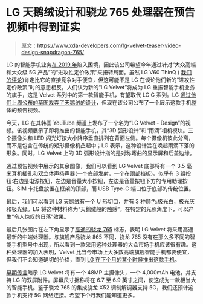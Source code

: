 # LG 天鹅绒设计和骁龙 765 处理器在预告视频中得到证实

> 原文：<https://www.xda-developers.com/lg-velvet-teaser-video-design-snapdragon-765/>

LG 的智能手机业务[在 2019 年](https://www.xda-developers.com/lg-2019-financial-report-mobile-struggling/)陷入困境，因此该公司希望今年通过针对“大众高端和大众级 5G 产品”的“进攻性定价政策”来扭转局面。虽然 LG V60 ThinQ ( [我们的评论](https://www.xda-developers.com/lg-v60-thinq-dual-screen-review/))肯定比它的直接竞争对手便宜，但这可能不是 LG 在谈论他们新的“进攻性定价政策”时的意思相反，人们认为新的“LG Velvet”将成为 LG 重振智能手机业务的旗手，这是 Velvet 系列中的第一款智能手机，有望取代 LG G 系列。LG [通过他们上周公布的草图戏弄了天鹅绒的设计](https://www.xda-developers.com/lg-unveils-smartphone-design-curved-edges-raindrop-camera/)，但现在该公司公布了一个展示这款手机整体的预告视频。

今天，LG 在其韩国 YouTube 频道上发布了一个名为“LG Velvet - Design”的视频。该视频展示了即将推出的智能手机，其“3D 弧形设计”和“雨滴”相机模块。三个摄像头和 LED 闪光灯按大小降序垂直排列在背面左侧。每个摄像机彼此分离，而不是包含在传统的矩形摄像机凸起中；LG 表示，这种设计旨在唤起雨滴下落的形象。同时，LG Velvet 上的 3D 弧形设计指的是对称弯曲的显示屏和后盖边缘。

通过预告视频中展示的其余图像，我们可以看到 LG Velvet 底部将有一个 3.5 毫米耳机插孔和双立体声扬声器(一个底部发射，一个在顶部挡板)。似乎有 3 组按钮:右边是电源按钮，左边是音量大小按钮，左边是音量按钮下方的专用助理按钮。SIM 卡托盘放置在框架的顶部，而 USB Type-C 端口位于底部的传统位置。

最后，我们可以看到 LG 天鹅绒有一个 U 形切口，并有 3 种颜色:极光白，极光灰和极光绿。LG 将这种材料称为“天鹅绒般的触感”，在特定的光照角度下，可以产生“令人惊叹的日落”效果。

最后几张图片在左下角显示了[高通的骁龙 765](https://www.xda-developers.com/qualcomm-snapdragon-765-processor-specifications-features/) 标志，表明 LG Velvet 将采用高通最新的中端处理器。与旗舰产品骁龙 865 不同，骁龙 765 没有在那么多不同的智能手机型号中出现，所以看到一款采用这种处理器的大众市场手机应该很有趣。这种处理器的加入表明，Velvet 比当今市场上大多数高端旗舰智能手机都要便宜，但我们不会知道确切的价格，直到 [LG 在下个月的某个时候推出这款手机](https://www.xda-developers.com/lg-unveil-new-premium-smartphone-series-may-15th/)。

[早期传言](https://www.xda-developers.com/lg-may-drop-g-series-launch-mid-range-snapdragon-765-phone/)暗示 LG Velvet 将有一个 48MP 主摄像头，一个 4,000mAh 电池，并支持 LG 的双屏附件。屏幕尺寸据称将在 6.7 至 6.9 英寸之间，使这成为一款相当大的智能手机。鉴于骁龙 765 的集成骁龙 X52 调制解调器支持 5G，我们还预计这款手机支持 5G 网络连接。希望下个月我们能知道更多。
